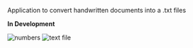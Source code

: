 Application to convert handwritten documents into a .txt files

**In Development**

![numbers](https://user-images.githubusercontent.com/43504838/50390715-8b910c00-06ef-11e9-8fc5-af5e233b5f3d.png)
![text file](https://user-images.githubusercontent.com/43504838/50390747-ec204900-06ef-11e9-89ac-1194302b5111.PNG)



